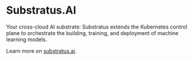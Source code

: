 # Substratus.AI

Your cross-cloud AI substrate: Substratus extends the Kubernetes control plane to orchestrate the building, training, and deployment of machine learning models.

Learn more on [substratus.ai](https://substratus.ai).
